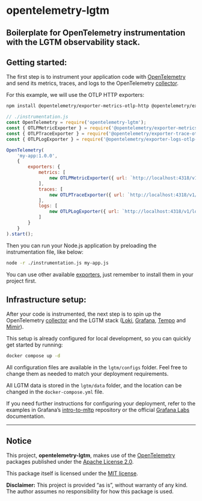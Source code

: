 # opentelemetry-lgtm
Boilerplate for OpenTelemetry instrumentation with the LGTM observability stack.
----

## Getting started:

The first step is to instrument your application code with [OpenTelemetry](https://opentelemetry.io) and send its metrics, traces, and logs to the OpenTelemetry [collector](https://opentelemetry.io/docs/collector).

For this example, we will use the OTLP HTTP exporters:

```bash
npm install @opentelemetry/exporter-metrics-otlp-http @opentelemetry/exporter-trace-otlp-http @opentelemetry/exporter-logs-otlp-http
```

```javascript
// ./instrumentation.js
const OpenTelemetry = require('opentelemetry-lgtm');
const { OTLPMetricExporter } = require('@opentelemetry/exporter-metrics-otlp-http');
const { OTLPTraceExporter } = require('@opentelemetry/exporter-trace-otlp-http');
const { OTLPLogExporter } = require('@opentelemetry/exporter-logs-otlp-http');

OpenTelemetry(
	'my-app:1.0.0',
	{
		exporters: {
			metrics: [
				new OTLPMetricExporter({ url: `http://localhost:4318/v1/metrics` })
			],
			traces: [
				new OTLPTraceExporter({ url: `http://localhost:4318/v1/traces` })
			],
			logs: [
				new OTLPLogExporter({ url: `http://localhost:4318/v1/logs` })
			]
		}
	}
).start();
```

Then you can run your Node.js application by preloading the instrumentation file, like below:

```bash
node -r ./instrumentation.js my-app.js
```

You can use other available [exporters](https://opentelemetry.io/docs/languages/js/exporters), just remember to install them in your project first.

## Infrastructure setup:

After your code is instrumented, the next step is to spin up the OpenTelemetry [collector](https://opentelemetry.io/docs/collector) and the LGTM stack ([Loki](https://grafana.com/oss/loki), [Grafana](https://grafana.com/oss/grafana), [Tempo](https://grafana.com/oss/tempo) and [Mimir](https://grafana.com/oss/mimir)).

This setup is already configured for local development, so you can quickly get started by running:

```bash
docker compose up -d
```

All configuration files are available in the `lgtm/configs` folder. Feel free to change them as needed to match your deployment requirements.

All LGTM data is stored in the `lgtm/data` folder, and the location can be changed in the `docker-compose.yml` file.

If you need further instructions for configuring your deployment, refer to the examples in Grafana’s [intro-to-mltp](https://github.com/grafana/intro-to-mltp) repository or the official [Grafana Labs](https://grafana.com) documentation.

----

## Notice

This project, **opentelemetry-lgtm**, makes use of the [OpenTelemetry](https://opentelemetry.io) packages published under the [Apache License 2.0](https://www.apache.org/licenses/LICENSE-2.0).

This package itself is licensed under the [MIT license](./LICENSE).

**Disclaimer:** This project is provided “as is”, without warranty of any kind. The author assumes no responsibility for how this package is used.
